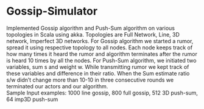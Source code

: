 # Gossip-Simulator

Implemented Gossip algorithm and Push-Sum algorithm on various topologies in Scala using akka. Topologies are Full Network, Line, 3D network, Imperfect 3D networks. For Gossip algorithm we started a rumor, spread it using respective topology to all nodes. Each node keeps track of how many times it heard the rumor and algorithm terminates after the rumor is heard 10 times by all the nodes. For Push-Sum algorithm, we initiated two variables, sum s and weight w. While transmitting rumor we kept track of these variables and difference in their ratio. When the Sum estimate ratio s/w didn’t change more than 10-10 in three consecutive rounds we terminated our actors and our algorithm.  
Sample Input examples:
1000 line gossip, 800 full gossip, 512 3D push-sum, 64 imp3D push-sum  
